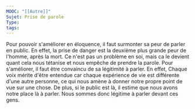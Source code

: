 ```yaml
---
MOOC: "[[Autre]]"
Sujet: Prise de parole
Type: 
tags:
---
```

Pour pouvoir s'améliorer en éloquence, il faut surmonter sa peur de parler en public. En effet, la prise de danger est la deuxième plus grande peur de l'homme, après la mort. Ce n'est pas un problème en soi, mais ca le devient quant cela nous tétanise et nous empêche de prendre la parole.
Pour s'améliorer, il faut être convaincu de sa légitimité à parler. En effet, Chaque voix mérite d'être entendue car chaque expérience de vie est différente d'une autre personne, ce qui nous amène à donner notre propre point de vue sur une chose. De plus, si le public est là, il estime que nous avons notre place là à parler. Nous sommes donc légitime à parler devant ces gens.